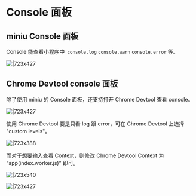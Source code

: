 
# Console 面板

## miniu Console 面板
Console 能查看小程序中` console.log` `console.warn` `console.error` 等。

![|723x427](https://gw.alipayobjects.com/mdn/rms_dfc0fe/afts/img/A*K-fiQK_wSTEAAAAAAAAAAAAAARQnAQ#align=left&display=inline&height=772&margin=%5Bobject%20Object%5D&originHeight=1544&originWidth=2616&status=done&style=none&width=1308)



## Chrome Devtool  console 面板
除了使用 miniu 的 Console 面板，还支持打开 Chrome Devtool 查看 console。

![|723x427](https://gw.alipayobjects.com/mdn/rms_dfc0fe/afts/img/A*k6qRT5PLD_cAAAAAAAAAAAAAARQnAQ#align=left&display=inline&height=692&margin=%5Bobject%20Object%5D&originHeight=1544&originWidth=2616&status=done&style=none&width=1172)

使用 Chrome Devtool 要是只看 log 跟 error，可在 Chrome Devtool 上选择 "custom levels"。

![|723x388](https://gw.alipayobjects.com/mdn/rms_dfc0fe/afts/img/A*0MbDRJzOOdAAAAAAAAAAAAAAARQnAQ#align=left&display=inline&height=629&margin=%5Bobject%20Object%5D&originHeight=512&originWidth=954&status=done&style=none&width=1172)

而对于想要输入查看 Context，则修改 Chrome Devtool Context 为 “app(index.worker.js)” 即可。

![|723x540](https://gw.alipayobjects.com/mdn/rms_dfc0fe/afts/img/A*UU1uT7qUuRoAAAAAAAAAAAAAARQnAQ#align=left&display=inline&height=875&margin=%5Bobject%20Object%5D&originHeight=712&originWidth=954&status=done&style=none&width=1172)

![|723x427](https://gw.alipayobjects.com/mdn/rms_dfc0fe/afts/img/A*3w3oRZ6R00EAAAAAAAAAAAAAARQnAQ#align=left&display=inline&height=692&margin=%5Bobject%20Object%5D&originHeight=1538&originWidth=2606&status=done&style=none&width=1172)
